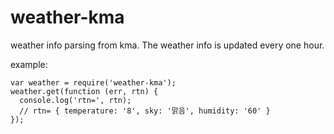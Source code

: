weather-kma
===========

weather info parsing from kma. The weather info is updated every one hour.

example:
```
var weather = require('weather-kma');
weather.get(function (err, rtn) {
  console.log('rtn=', rtn); 
  // rtn= { temperature: '8', sky: '맑음', humidity: '60' }
});
```
